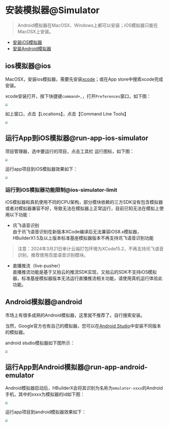 # 安装模拟器@Simulator

> Android模拟器在MacOSX、Windows上都可以安装；iOS模拟器只能在MacOSX上安装。

- [安装iOS模拟器](#ios)
- [安装Android模拟器](#android)

## ios模拟器@ios

MacOSX，安装ios模拟器，需要先安装[xcode](https://developer.apple.com/xcode/)；或在App store中搜索xcode完成安装。

xcode安装打开，按下快捷键`command+,`，打开`Preferences`窗口，如下图：

<img src="https://hx.dcloud.net.cn/static/snapshots/tutorial/macosx/iosSimulator.jpg" style="zoom: 50%" />

如上窗口，点击【Locations】，点击【Command Line Tools】

<img src="https://hx.dcloud.net.cn/static/snapshots/tutorial/macosx/xcodeCommandLineTools.jpg" style="zoom: 50%" />

## 运行App到iOS模拟器@run-app-ios-simulator

项目管理器，选中要运行的项目，点击工具栏 运行图标，如下图：

<img src="https://hx.dcloud.net.cn/static/snapshots/app/app_ios_simulator.jpg" style="zoom: 50%" />

运行app项目到iOS模拟器效果如下：

<img src="https://hx.dcloud.net.cn/static/snapshots/app/app_ios_simulator_run.jpg" style="zoom: 50%" />

### 运行到iOS模拟器功能限制@ios-simulator-limit
iOS模拟器和真机使用不同的CPU架构，部分模块依赖的三方SDK没有包含模拟器或者对模拟器兼容不好，导致无法在模拟器上正常运行，目前已知无法在模拟上使用以下功能：

- 讯飞语音识别  
由于讯飞语音识别在新版本XCode编译后无法兼容iOS8.x模拟器，HBuilderX1.5及以上版本标准基座模拟器版本不再支持讯飞语音识别功能  
> 注意：2024年3月21日审计云端打包环境为XCode15.2，不再支持讯飞语音识别，推荐使用百度语音识别模块。

- 直播推流（live-pusher）  
直播推流功能是基于又拍云的推流SDK实现，又拍云的SDK不支持iOS模拟器，标准基座模拟器版本无法运行直播推流相关功能，请使用真机运行体验此功能。

## Android模拟器@android

市场上有很多成熟的Android模拟器，这里就不推荐了。自行搜索安装。

当然，Google官方也有自己的模拟器，您可以在[Android Studio](https://developer.android.com/studio/install)中安装不同版本的模拟器。

android studio模拟器如下图所示：

<img src="https://hx.dcloud.net.cn/static/snapshots/tutorial/macosx/androidSimulator.jpg" style="zoom: 50%" />

## 运行App到Android模拟器@run-app-android-emulator

Android模拟器启动后，HBuilderX会将其识别为名称为`emulator-xxxx`的Android手机，其中的xxxx为模拟器的id如下图：

<img src="https://hx.dcloud.net.cn/static/snapshots/app/Android-emulator.jpg" style="zoom: 50%" />

运行app项目到android模拟器效果如下：

<img src="https://hx.dcloud.net.cn/static/snapshots/app/Android-emulator-start.jpg" style="zoom: 50%" />
